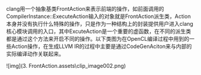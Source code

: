 clang用一个抽象基类FrontAction来表示前端的操作，如前面调用的CompilerInstance::ExecuteAction输入的对象就是FrontAction派生类，Action本身并没有执行什么特殊的操作，只是作为一种结构上的封装提供用户进入clang核心模块调用的入口，其中ExcuteAction是一个重要的虚函数，在不同的派生类都是通过这个方法来开启不同的操作。以下类图为在OpenCL编译过程中用到的一些Action操作，在生成LLVM IR的过程中主要是通过CodeGenAciton来与内部的实际编译动作关联起来。

![img](3. FrontAction.assets\clip_image002.png)





